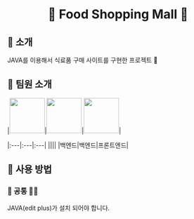 <div align="center">

# 🍉 Food Shopping Mall 🛒

</div>

## 👋 소개 

JAVA를 이용해서 식료품 구매 사이트를 구현한 프로젝트 🍧 <br>

## 👥 팀원 소개
|<img src="https://github.com/onesilver04.png" width="80">|<img src="https://github.com/jchaerry.png" width="80">|<img src="https://github.com/ssse0y.png" width="80">|

|:---|:---|:---|
|[](https://github.com/onesilver04)|[](https://github.com/jchaerry)|[](https://github.com/ssse0y)|
|백엔드|백엔드|프론트엔드|

## 🌳 사용 방법

### 🙆 공통 🙆‍♀️
JAVA(edit plus)가 설치 되어야 합니다.
